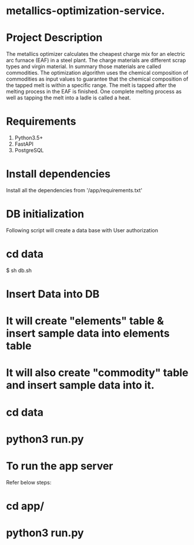 # metallics-optimization-service.

# Project Description 
The metallics optimizer calculates the cheapest charge mix for an electric arc furnace (EAF) in a steel plant. The charge materials are different scrap types and virgin material. In summary those materials are called commodities. The optimization algorithm uses the chemical composition of commodities as input values to guarantee that the chemical composition of the tapped melt is within a specific range. The melt is tapped after the melting process in the EAF is finished. One complete melting process as well as tapping the melt into a ladle is called a heat.

# Requirements
1. Python3.5+
2. FastAPI
3. PostgreSQL

# Install dependencies
Install all the dependencies from '/app/requirements.txt'

# DB initialization
Following script will create a data base with User authorization
# cd data
$ sh db.sh

# Insert Data into DB
# It will create "elements" table & insert sample data into elements table
# It will also create "commodity" table and insert sample data into it.
# cd data
# python3 run.py

# To run the app server
Refer below steps:

# cd app/
# python3 run.py

